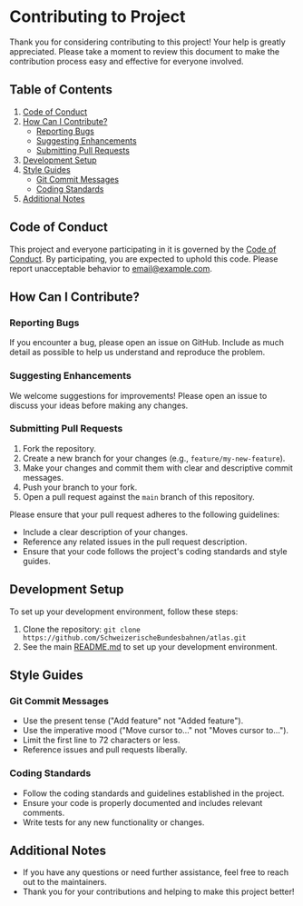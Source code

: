 # Contributing to Project

Thank you for considering contributing to this project! Your help is greatly appreciated. Please take a moment to review this document to make the contribution process easy and effective for everyone involved.

## Table of Contents

1. [Code of Conduct](#code-of-conduct)
2. [How Can I Contribute?](#how-can-i-contribute)
    - [Reporting Bugs](#reporting-bugs)
    - [Suggesting Enhancements](#suggesting-enhancements)
    - [Submitting Pull Requests](#submitting-pull-requests)
3. [Development Setup](#development-setup)
4. [Style Guides](#style-guides)
    - [Git Commit Messages](#git-commit-messages)
    - [Coding Standards](#coding-standards)
5. [Additional Notes](#additional-notes)

## Code of Conduct

This project and everyone participating in it is governed by the [Code of Conduct](CODE_OF_CONDUCT.md). By participating, you are expected to uphold this code. Please report unacceptable behavior to [email@example.com](mailto:email@example.com).

## How Can I Contribute?

### Reporting Bugs

If you encounter a bug, please open an issue on GitHub. Include as much detail as possible to help us understand and reproduce the problem.

### Suggesting Enhancements

We welcome suggestions for improvements! Please open an issue to discuss your ideas before making any changes.

### Submitting Pull Requests

1. Fork the repository.
2. Create a new branch for your changes (e.g., `feature/my-new-feature`).
3. Make your changes and commit them with clear and descriptive commit messages.
4. Push your branch to your fork.
5. Open a pull request against the `main` branch of this repository.

Please ensure that your pull request adheres to the following guidelines:
- Include a clear description of your changes.
- Reference any related issues in the pull request description.
- Ensure that your code follows the project's coding standards and style guides.

## Development Setup

To set up your development environment, follow these steps:

1. Clone the repository: `git clone https://github.com/SchweizerischeBundesbahnen/atlas.git`
2. See the main [README.md](README.md) to set up your development environment.  

## Style Guides

### Git Commit Messages

- Use the present tense ("Add feature" not "Added feature").
- Use the imperative mood ("Move cursor to..." not "Moves cursor to...").
- Limit the first line to 72 characters or less.
- Reference issues and pull requests liberally.

### Coding Standards

- Follow the coding standards and guidelines established in the project.
- Ensure your code is properly documented and includes relevant comments.
- Write tests for any new functionality or changes.

## Additional Notes

- If you have any questions or need further assistance, feel free to reach out to the maintainers.
- Thank you for your contributions and helping to make this project better!
